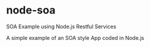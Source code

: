 node-soa
========

SOA Example using Node.js Restful Services

A simple example of an SOA style App coded in Node.js